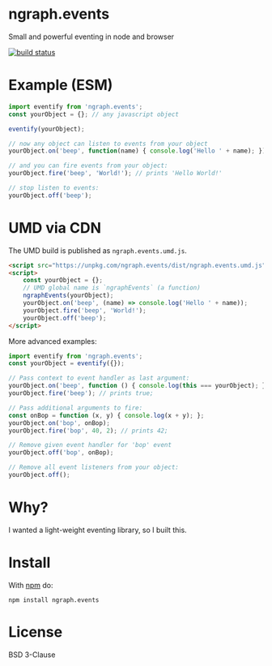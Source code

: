 ngraph.events
=============

Small and powerful eventing in node and browser

 [![build status](https://github.com/anvaka/ngraph.events/actions/workflows/tests.yaml/badge.svg)](https://github.com/anvaka/ngraph.events/actions/workflows/tests.yaml)

Example (ESM)
=============

``` js
import eventify from 'ngraph.events';
const yourObject = {}; // any javascript object

eventify(yourObject);

// now any object can listen to events from your object
yourObject.on('beep', function(name) { console.log('Hello ' + name); });

// and you can fire events from your object:
yourObject.fire('beep', 'World!'); // prints 'Hello World!'

// stop listen to events:
yourObject.off('beep');
```

UMD via CDN
===========

The UMD build is published as `ngraph.events.umd.js`.

```html
<script src="https://unpkg.com/ngraph.events/dist/ngraph.events.umd.js"></script>
<script>
	const yourObject = {};
	// UMD global name is `ngraphEvents` (a function)
	ngraphEvents(yourObject);
	yourObject.on('beep', (name) => console.log('Hello ' + name));
	yourObject.fire('beep', 'World!');
	yourObject.off('beep');
</script>
```

More advanced examples:

``` js
import eventify from 'ngraph.events';
const yourObject = eventify({});

// Pass context to event handler as last argument:
yourObject.on('beep', function () { console.log(this === yourObject); }, yourObject);
yourObject.fire('beep'); // prints true;

// Pass additional arguments to fire:
const onBop = function (x, y) { console.log(x + y); };
yourObject.on('bop', onBop);
yourObject.fire('bop', 40, 2); // prints 42;

// Remove given event handler for 'bop' event
yourObject.off('bop', onBop);

// Remove all event listeners from your object:
yourObject.off();
```

Why?
===
I wanted a light-weight eventing library, so I built this.


Install
=======

With [npm](http://npmjs.org) do:

```
npm install ngraph.events
```

License
=======

BSD 3-Clause
